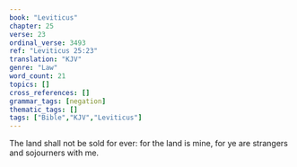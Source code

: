 ```yaml
---
book: "Leviticus"
chapter: 25
verse: 23
ordinal_verse: 3493
ref: "Leviticus 25:23"
translation: "KJV"
genre: "Law"
word_count: 21
topics: []
cross_references: []
grammar_tags: [negation]
thematic_tags: []
tags: ["Bible","KJV","Leviticus"]
---
```

The land shall not be sold for ever: for the land is mine, for ye are strangers and sojourners with me.
